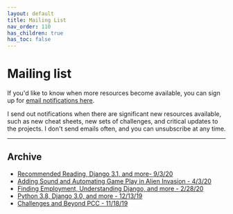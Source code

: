 ```yaml
---
layout: default
title: Mailing List
nav_order: 110
has_children: true
has_toc: false
---
```


# Mailing list

If you'd like to know when more resources become available, you can sign up for [email notifications here](https://emailoctopus.com/lists/95c27296-f1d4-11e9-be00-06b4694bee2a/forms/subscribe).

I send out notifications when there are significant new resources available, such as new cheat sheets, new sets of challenges, and critical updates to the projects. I don't send emails often, and you can unsubscribe at any time.

---

## Archive

- [Recommended Reading, Django 3.1, and more- 9/3/20](../mailing_list_archive/ml_5_recommended_reading/)
- [Adding Sound and Automating Game Play in Alien Invasion - 4/3/20](../mailing_list_archive/ml_4_ai_player/)
- [Finding Employment, Understanding Django, and more - 2/28/20](../mailing_list_archive/ml_3_finding_employment_more/)
- [Python 3.8, Django 3.0, and more - 12/13/19](../mailing_list_archive/ml_2_python38_more/)
- [Challenges and Beyond PCC - 11/18/19](../mailing_list_archive/ml_1_challenges_beyond_pcc/)